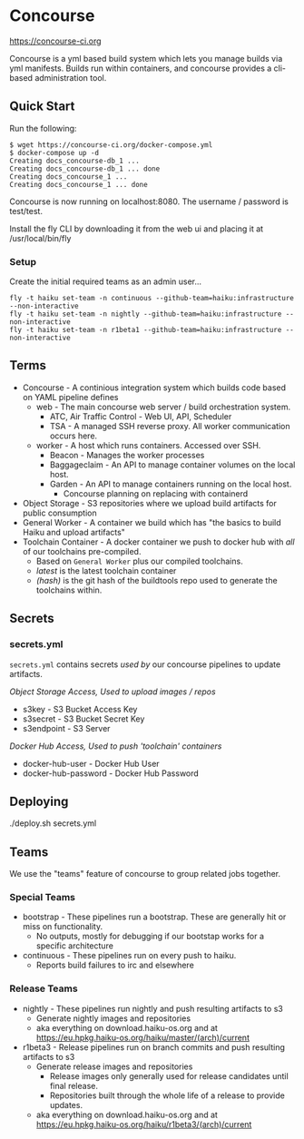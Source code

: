 # Concourse 

https://concourse-ci.org

Concourse is a yml based build system which lets you manage
builds via yml manifests.  Builds run within containers, and concourse
provides a cli-based administration tool.

## Quick Start

Run the following:
```
$ wget https://concourse-ci.org/docker-compose.yml
$ docker-compose up -d
Creating docs_concourse-db_1 ...
Creating docs_concourse-db_1 ... done
Creating docs_concourse_1 ...
Creating docs_concourse_1 ... done
```

Concourse is now running on localhost:8080. The username / password is test/test.

Install the fly CLI by downloading it from the web ui and placing it at /usr/local/bin/fly

### Setup

Create the initial required teams as an admin user...

```
fly -t haiku set-team -n continuous --github-team=haiku:infrastructure --non-interactive
fly -t haiku set-team -n nightly --github-team=haiku:infrastructure --non-interactive
fly -t haiku set-team -n r1beta1 --github-team=haiku:infrastructure --non-interactive
```

## Terms

* Concourse - A continious integration system which builds code based on YAML pipeline defines
  * web - The main concourse web server / build orchestration system.
    * ATC, Air Traffic Control - Web UI, API, Scheduler
    * TSA - A managed SSH reverse proxy. All worker communication occurs here.
  * worker - A host which runs containers. Accessed over SSH.
    * Beacon - Manages the worker processes
    * Baggageclaim - An API to manage container volumes on the local host.
    * Garden - An API to manage containers running on the local host.
      * Concourse planning on replacing with containerd
* Object Storage - S3 repositories where we upload build artifacts for public consumption
* General Worker - A container we build which has "the basics to build Haiku and upload artifacts"
* Toolchain Container - A docker container we push to docker hub with *all* of our toolchains pre-compiled.
  * Based on ```General Worker``` plus our compiled toolchains.
  * *latest* is the latest toolchain container
  * *(hash)* is the git hash of the buildtools repo used to generate the toolchains within.

## Secrets

### secrets.yml

```secrets.yml``` contains secrets *used by* our concourse pipelines to update artifacts.

*Object Storage Access, Used to upload images / repos*
  * s3key - S3 Bucket Access Key
  * s3secret - S3 Bucket Secret Key
  * s3endpoint - S3 Server

*Docker Hub Access, Used to push 'toolchain' containers*
  * docker-hub-user - Docker Hub User
  * docker-hub-password - Docker Hub Password

## Deploying

./deploy.sh secrets.yml

## Teams

We use the "teams" feature of concourse to group related jobs together.

### Special Teams

* bootstrap - These pipelines run a bootstrap. These are generally hit or miss on functionality.
  * No outputs, mostly for debugging if our bootstap works for a specific architecture
* continuous - These pipelines run on every push to haiku.
  * Reports build failures to irc and elsewhere

### Release Teams

* nightly - These pipelines run nightly and push resulting artifacts to s3
  * Generate nightly images and repositories
  * aka everything on download.haiku-os.org and at https://eu.hpkg.haiku-os.org/haiku/master/(arch)/current
* r1beta3 - Release pipelines run on branch commits and push resulting artifacts to s3
  * Generate release images and repositories
    * Release images only generally used for release candidates until final release.
    * Repositories built through the whole life of a release to provide updates.
  * aka everything on download.haiku-os.org and at https://eu.hpkg.haiku-os.org/haiku/r1beta3/(arch)/current
